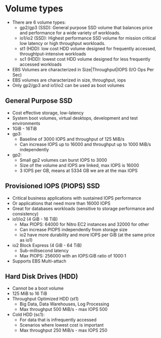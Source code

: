# Volume types

* There are 6 volume types:
  * gp2/gp3 (SSD): General purpose SSD volume that balances price and performance for a wide variety of workloads.
  * io1/io2 (SSD): Highest performance SSD volume for mission critical low latency or high throughput workloads.
  * st1 (HDD): low cost HDD volume designed for frequently accessed, throughtput-intensive workloads
  * sc1 (HDD): lowest cost HDD volume designed for less frequently accessed workloads
* EBS Volumes are characterized in Size|Throughput|IOPS (I/O Ops Per Sec)
* EBS volumes are characterized in size, throughput, iops
* Only gp2/gp3 and io1/io2 can be used as boot volumes

## General Purpose SSD

* Cost effective storage, low-latency
* System boot volumes, virtual desktops, development and test environments
* 1GiB - 16TiB
* gp3:
  * Baseline of 3000 IOPS and throughput of 125 MiB/s
  * Can increase IOPS up to 16000 and throughput up to 1000 MiB/s independently
* gp2:
  * Small gp2 volumes can burst IOPS to 3000
  * Size of the volume and IOPS are linked, max IOPS is 16000
  * 3 IOPS per GB, means at 5334 GB we are at the max IOPS

## Provisioned IOPS (PIOPS) SSD

* Critical business applications with sustained IOPS performance
* Or applications that need more than 16000 IOPS
* Great for databases workloads (sensitive to storage performance and consistency)
* io1/io2 (4 GiB - 16 TiB)
  * Max PIOPS: 64000 for Nitro EC2 instances and 32000 for other
  * Can increase PIOPS independently from storage size
  * io2 have more durability and more IOPS per GiB (at the same price as io1)
* io2 Block Express (4 GiB - 64 TiB)
  * Sub-millisecond latency
  * Max PIOPS: 256000 with an IOPS:GiB ratio of 1000:1
* Supports EBS Multi-attach

## Hard Disk Drives (HDD)

* Cannot be a boot volume
* 125 MiB to 16 TiB
* Throughput Optimized HDD (st1)
  * Big Data, Data Warehouses, Log Processing
  * Max throughput 500 MiB/s - max IOPS 500
* Cold HDD (sc1):
  * For data that is infrequently accessed
  * Scenarios where lowest cost is important
  * Max throughput 250 MiB/s - max IOPS 250
  